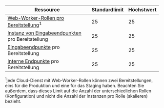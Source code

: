 | Ressource | Standardlimit | Höchstwert |
| --- | --- | --- |
| [Web-Worker-Rollen pro Bereitstellung](../articles/cloud-services/cloud-services-choose-me.md)<sup>1</sup> |25 |25 |
| [Instanz von Eingabeendpunkten](http://msdn.microsoft.com/library/gg557552.aspx#InstanceInputEndpoint) pro Bereitstellung |25 |25 |
| [Eingabeendpunkte](http://msdn.microsoft.com/library/gg557552.aspx#InputEndpoint) pro Bereitstellung |25 |25 |
| [Interne Endpunkte](http://msdn.microsoft.com/library/gg557552.aspx#InternalEndpoint) pro Bereitstellung |25 |25 |

<sup>1</sup>jede Cloud-Dienst mit Web-Worker-Rollen können zwei Bereitstellungen, eins für die Produktion und eine für das Staging haben. Beachten Sie außerdem, dass dieses Limit auf die Anzahl der unterschiedlichen Rollen (Konfiguration) und nicht die Anzahl der Instanzen pro Rolle (skalieren) bezieht.

